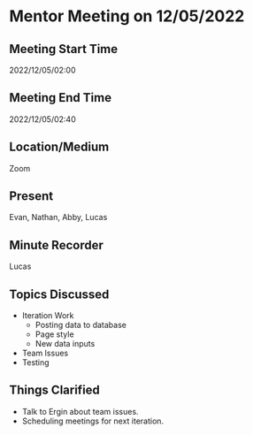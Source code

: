 # Mentor Meeting on 12/05/2022

## Meeting Start Time

2022/12/05/02:00

## Meeting End Time

2022/12/05/02:40

## Location/Medium

Zoom

## Present

Evan, Nathan, Abby, Lucas

## Minute Recorder

Lucas

## Topics Discussed

  - Iteration Work
    - Posting data to database
    - Page style
    - New data inputs
  - Team Issues
  - Testing
    
## Things Clarified

  - Talk to Ergin about team issues.
  - Scheduling meetings for next iteration.
